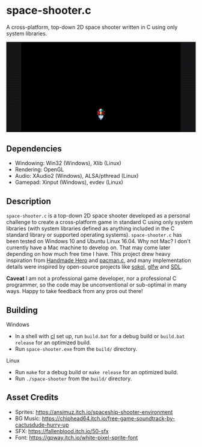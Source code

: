 space-shooter.c
===============
A cross-platform, top-down 2D space shooter written in C using only system libraries.

![gif](./space-shooter.c.gif)

Dependencies
------------
- Windowing: Win32 (Windows), Xlib (Linux)
- Rendering: OpenGL
- Audio: XAudio2 (Windows), ALSA/pthread (Linux)
- Gamepad: Xinput (Windows), evdev (Linux)

Description
-----------
`space-shooter.c` is a top-down 2D space shooter developed as a personal challenge to create a cross-platform game in standard C using only system libraries (with system libraries defined as anything included in the C standard library or supported operating systems). `space-shooter.c` has been tested on Windows 10 and Ubuntu Linux 16.04. Why not Mac? I don't currently have a Mac machine to develop on. That may come later depending on how much free time I have. This project drew heavy inspiration from [Handmade Hero](https://handmadehero.org/) and [pacman.c](https://github.com/floooh/pacman.c), and many implementation details were inspired by open-source projects like [sokol](https://github.com/floooh/sokol), [glfw](https://github.com/glfw/glfw) and [SDL](https://github.com/libsdl-org/SDL).

**Caveat**
I am not a professional game developer, nor a professional C programmer, so the code may be unconventional or sub-optimal in many ways. Happy to take feedback from any pros out there!

Building
--------
Windows
- In a shell with [cl](https://docs.microsoft.com/en-us/cpp/build/building-on-the-command-line?view=msvc-160) set up, run `build.bat` for a debug build or `build.bat release` for an optimized build.
- Run `space-shooter.exe` from the `build/` directory.

Linux
- Run `make` for a debug build or `make release` for an optimized build.
- Run `./space-shooter` from the `build/` directory.

Asset Credits
-------------
- Sprites: https://ansimuz.itch.io/spaceship-shooter-environment
- BG Music: https://chiphead64.itch.io/free-game-soundtrack-by-cactusdude-hurry-up
- SFX: https://fallenblood.itch.io/50-sfx
- Font: https://gpway.itch.io/white-pixel-sprite-font

